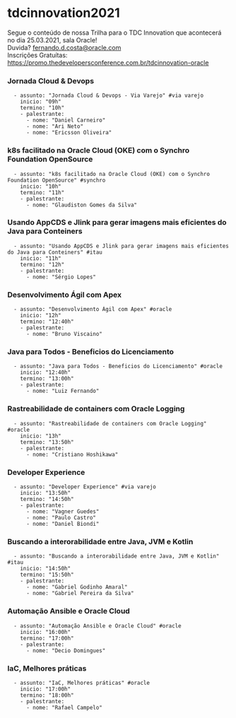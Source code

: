 # tdcinnovation2021


Segue o conteúdo de nossa Trilha para o TDC Innovation que acontecerá no dia 25.03.2021, sala Oracle!<br>
Duvida? fernando.d.costa@oracle.com <br>
Inscrições Gratuítas: https://promo.thedevelopersconference.com.br/tdcinnovation-oracle





### Jornada Cloud & Devops

```
  - assunto: "Jornada Cloud & Devops - Via Varejo" #via varejo
    inicio: "09h"
    termino: "10h"
    - palestrante: 
      - nome: "Daniel Carneiro"
      - nome: "Ari Neto"
      - nome: "Ericsson Oliveira"
```

### k8s facilitado na Oracle Cloud (OKE) com o Synchro Foundation OpenSource

```
  - assunto: "k8s facilitado na Oracle Cloud (OKE) com o Synchro Foundation OpenSource" #synchro
    inicio: "10h"
    termino: "11h"
    - palestrante: 
      - nome: "Glaudiston Gomes da Silva"
```

### Usando AppCDS e Jlink para gerar imagens mais eficientes do Java para Conteiners

```
  - assunto: "Usando AppCDS e Jlink para gerar imagens mais eficientes do Java para Conteiners" #itau
    inicio: "11h"
    termino: "12h"
    - palestrante: 
      - nome: "Sérgio Lopes"
```

### Desenvolvimento Ágil com Apex

```
  - assunto: "Desenvolvimento Ágil com Apex" #oracle
    inicio: "12h"
    termino: "12:40h"
    - palestrante: 
      - nome: "Bruno Viscaino"
```

### Java para Todos - Beneficios do Licenciamento

```
  - assunto: "Java para Todos - Beneficios do Licenciamento" #oracle
    inicio: "12:40h"
    termino: "13:00h"
    - palestrante: 
      - nome: "Luiz Fernando"
```

### Rastreabilidade de containers com Oracle Logging

```
  - assunto: "Rastreabilidade de containers com Oracle Logging" #oracle
    inicio: "13h"
    termino: "13:50h"
    - palestrante: 
      - nome: "Cristiano Hoshikawa"
```

### Developer Experience

```
  - assunto: "Developer Experience" #via varejo
    inicio: "13:50h"
    termino: "14:50h"
    - palestrante: 
      - nome: "Vagner Guedes"
      - nome: "Paulo Castro"
      - nome: "Daniel Biondi"
```

### Buscando a interorabilidade entre Java, JVM e Kotlin

```
  - assunto: "Buscando a interorabilidade entre Java, JVM e Kotlin" #itau
    inicio: "14:50h"
    termino: "15:50h"
    - palestrante: 
      - nome: "Gabriel Godinho Amaral"
      - nome: "Gabriel Pereira da Silva"
```

### Automação Ansible e Oracle Cloud

```
  - assunto: "Automação Ansible e Oracle Cloud" #oracle
    inicio: "16:00h"
    termino: "17:00h"
    - palestrante: 
      - nome: "Decio Domingues"
```

### IaC, Melhores práticas
```
  - assunto: "IaC, Melhores práticas" #oracle
    inicio: "17:00h"
    termino: "18:00h"
    - palestrante: 
      - nome: "Rafael Campelo"
```

